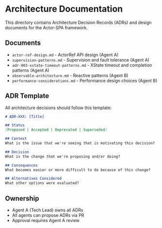 # Architecture Documentation

This directory contains Architecture Decision Records (ADRs) and design documents for the Actor-SPA framework.

## Documents

- `actor-ref-design.md` - ActorRef API design (Agent A)
- `supervision-patterns.md` - Supervision and fault tolerance (Agent A)
- `adr-003-xstate-timeout-patterns.md` - XState timeout and completion patterns (Agent A)
- `observable-architecture.md` - Reactive patterns (Agent B)
- `performance-considerations.md` - Performance design choices (Agent B)

## ADR Template

All architecture decisions should follow this template:

```markdown
# ADR-XXX: [Title]

## Status
[Proposed | Accepted | Deprecated | Superseded]

## Context
What is the issue that we're seeing that is motivating this decision?

## Decision
What is the change that we're proposing and/or doing?

## Consequences
What becomes easier or more difficult to do because of this change?

## Alternatives Considered
What other options were evaluated?
```

## Ownership

- Agent A (Tech Lead) owns all ADRs
- All agents can propose ADRs via PR
- Approval requires Agent A review